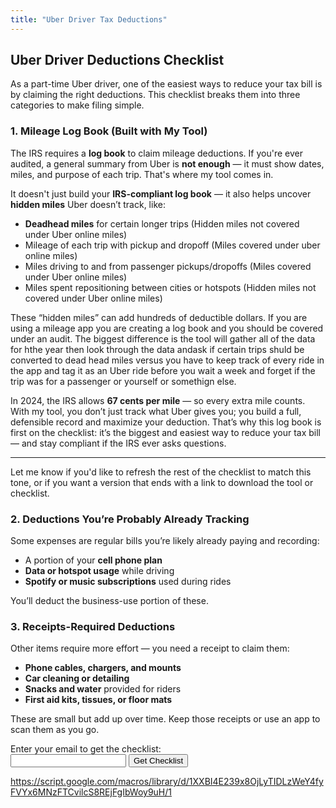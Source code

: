 ```yaml
---
title: "Uber Driver Tax Deductions"
---
```


## Uber Driver Deductions Checklist

As a part-time Uber driver, one of the easiest ways to reduce your tax bill is by claiming the right deductions. This checklist breaks them into three categories to make filing simple.


### 1. **Mileage Log Book (Built with My Tool)**

The IRS requires a **log book** to claim mileage deductions. If you're ever audited, a general summary from Uber is **not enough** — it must show dates, miles, and purpose of each trip. That's where my tool comes in.

It doesn't just build your **IRS-compliant log book** — it also helps uncover **hidden miles** Uber doesn’t track, like:
- **Deadhead miles** for certain longer trips  (Hidden miles not covered under Uber online miles)
- Mileage of each trip with pickup and dropoff (Miles covered under uber online miles)
- Miles driving to and from passenger pickups/dropoffs (Miles covered under Uber online miles)
- Miles spent repositioning between cities or hotspots (Hidden miles not covered under Uber online miles)

These “hidden miles” can add hundreds of deductible dollars.
If you are using a mileage app you are creating a log book and you should be covered under an audit. The biggest difference is the tool will gather all of the data for hthe year then look through the data andask if certain trips shuld be converted to dead head miles versus you have to keep track of every ride in the app and tag it as an Uber ride before you wait a week and forget if the trip was for a passenger or yourself or somethign else.

In 2024, the IRS allows **67 cents per mile** — so every extra mile counts. With my tool, you don’t just track what Uber gives you; you build a full, defensible record and maximize your deduction. That’s why this log book is first on the checklist: it’s the biggest and easiest way to reduce your tax bill — and stay compliant if the IRS ever asks questions.

---

Let me know if you'd like to refresh the rest of the checklist to match this tone, or if you want a version that ends with a link to download the tool or checklist.

### 2. **Deductions You’re Probably Already Tracking**  
Some expenses are regular bills you’re likely already paying and recording:
- A portion of your **cell phone plan**
- **Data or hotspot usage** while driving
- **Spotify or music subscriptions** used during rides

You’ll deduct the business-use portion of these.

### 3. **Receipts-Required Deductions**  
Other items require more effort — you need a receipt to claim them:
- **Phone cables, chargers, and mounts**
- **Car cleaning or detailing**
- **Snacks and water** provided for riders
- **First aid kits, tissues, or floor mats**

These are small but add up over time. Keep those receipts or use an app to scan them as you go.


<form id="ymiles-form">
  <label for="email">Enter your email to get the checklist:</label><br>
  <input type="email" name="email" id="email" required>
  <button type="submit">Get Checklist</button>
</form>

<script>
  const scriptURL = "https://script.google.com/macros/s/AKfycbxSj3bQyEzqkYWQ-bSMcB64TD5qIPCQn06k8jkPHxsMb6TOLRnth8E-bc4bTxCVl7qrsg/exec"; // Replace with your web app URL
  const redirectURL = "/checklist-thankyou"; // Replace with your actual page

  document.getElementById("ymiles-form").addEventListener("submit", function(e) {
    e.preventDefault();
    const formData = new FormData();
    formData.append("email", document.getElementById("email").value);

    fetch(scriptURL, {
      method: "POST",
      body: formData
    })
    .then(response => response.text())
    .then(result => {
      if (result.trim() === "success") {
        window.location.href = redirectURL;
      } else {
        alert("Something went wrong. Please try again.");
      }
    })
    .catch(error => {
      alert("Error submitting form.");
      console.error("Error!", error.message);
    });
  });
</script>

https://script.google.com/macros/library/d/1XXBI4E239x8OjLyTIDLzWeY4fyFVYx6MNzFTCvilcS8REjFgIbWoy9uH/1
